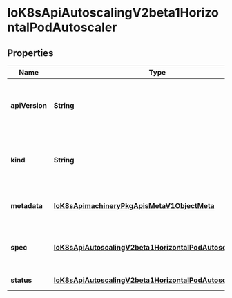 
# IoK8sApiAutoscalingV2beta1HorizontalPodAutoscaler

## Properties
Name | Type | Description | Notes
------------ | ------------- | ------------- | -------------
**apiVersion** | **String** | APIVersion defines the versioned schema of this representation of an object. Servers should convert recognized schemas to the latest internal value, and may reject unrecognized values. More info: https://git.k8s.io/community/contributors/devel/sig-architecture/api-conventions.md#resources |  [optional]
**kind** | **String** | Kind is a string value representing the REST resource this object represents. Servers may infer this from the endpoint the client submits requests to. Cannot be updated. In CamelCase. More info: https://git.k8s.io/community/contributors/devel/sig-architecture/api-conventions.md#types-kinds |  [optional]
**metadata** | [**IoK8sApimachineryPkgApisMetaV1ObjectMeta**](IoK8sApimachineryPkgApisMetaV1ObjectMeta.md) | metadata is the standard object metadata. More info: https://git.k8s.io/community/contributors/devel/sig-architecture/api-conventions.md#metadata |  [optional]
**spec** | [**IoK8sApiAutoscalingV2beta1HorizontalPodAutoscalerSpec**](IoK8sApiAutoscalingV2beta1HorizontalPodAutoscalerSpec.md) | spec is the specification for the behaviour of the autoscaler. More info: https://git.k8s.io/community/contributors/devel/sig-architecture/api-conventions.md#spec-and-status. |  [optional]
**status** | [**IoK8sApiAutoscalingV2beta1HorizontalPodAutoscalerStatus**](IoK8sApiAutoscalingV2beta1HorizontalPodAutoscalerStatus.md) | status is the current information about the autoscaler. |  [optional]



